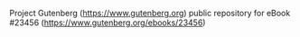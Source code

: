 Project Gutenberg (https://www.gutenberg.org) public repository for eBook #23456 (https://www.gutenberg.org/ebooks/23456)
